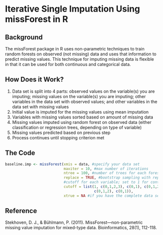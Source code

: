 # Iterative Single Imputation Using missForest in R

## Background

The missForest package in R uses non-parametric techniques to train random forests on observed (not missing) data and uses that information to predict missing values. This technique for imputing missing data is flexible in that it can be used for both continuous and categorical data.

## How Does it Work?

1. Data set is split into 4 parts: observed values on the variable(s) you are imputing; missing values on the variable(s) you are imputing; other variables in the data set with observed values; and other variables in the data set with missing values
2. Initial value is imputed for the missing values using mean imputation
3. Variables with missing values sorted based on amount of missing data
4. Missing values imputed using random forest on observed data (either classification or regression trees, depending on type of variable)
5. Missing values predicted based on previous step
6. Process continues until stopping criterion met

## The Code
```R
baseline.imp <- missForest(xmis = data, #specify your data set
                           maxiter = 10, #max number of iterations
                           ntree = 100, #number of trees for each forest
                           replace = TRUE, #bootstrap sampling with replacement
                           #cutoff for each variable; set to 1 for continuous variables, specify possible values for categorical variables
                           cutoff = list(1, c(0,1,2,3), c(0,1), c(0,1,2), 1,
                                         c(0,1,2), c(0,1)),
                           xtrue = NA #if you have the complete data set with no missing values, specify it here)

```

## Reference

Stekhoven, D. J., & Bühlmann, P. (2011). MissForest—non-parametric missing value imputation for mixed-type data. Bioinformatics, 28(1), 112-118.
